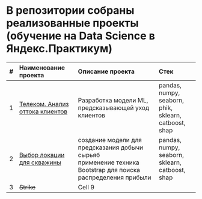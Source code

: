 # В репозитории собраны реализованные проекты (обучение на Data Science в Яндекс.Практикум)
| #  | **Наименование проекта**  | **Описание проекта**| **Стек** |
|:-- |:---------------| :-------------------| :-------------------|
| 1        | [Телеком. Анализ оттока клиентов](https://github.com/Eugene-Glukhov/YP/blob/main/telecom-pr/)        |  Разработка модели ML, <br /> предсказывающей уход клиентов | pandas, numpy, seaborn, <br /> phik, sklearn, catboost, shap        |
| 2         | [Выбор локации для скважины](https://github.com/Eugene-Glukhov/YP/tree/main/revenue)       | создание модели для предсказания добычи сырьяб <br /> применение техника Bootstrap для поиска распределения прибыли | pandas, numpy, seaborn, <br /> sklearn, catboost, shap|
| 3         | ~~Strike~~      | Cell 9        | |

